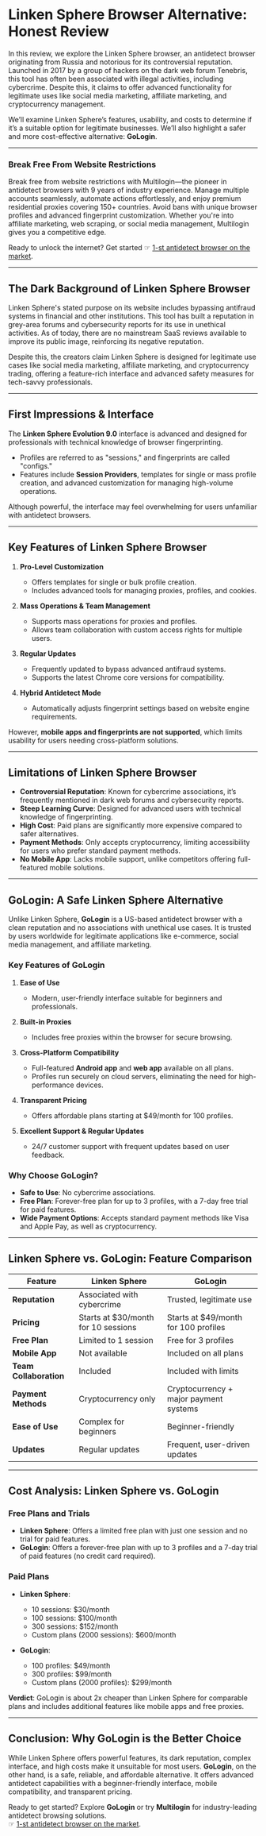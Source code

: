 # Linken Sphere Browser Alternative: Honest Review

In this review, we explore the Linken Sphere browser, an antidetect browser originating from Russia and notorious for its controversial reputation. Launched in 2017 by a group of hackers on the dark web forum Tenebris, this tool has often been associated with illegal activities, including cybercrime. Despite this, it claims to offer advanced functionality for legitimate uses like social media marketing, affiliate marketing, and cryptocurrency management.

We’ll examine Linken Sphere’s features, usability, and costs to determine if it’s a suitable option for legitimate businesses. We’ll also highlight a safer and more cost-effective alternative: **GoLogin**.

---

### Break Free From Website Restrictions

Break free from website restrictions with Multilogin—the pioneer in antidetect browsers with 9 years of industry experience. Manage multiple accounts seamlessly, automate actions effortlessly, and enjoy premium residential proxies covering 150+ countries. Avoid bans with unique browser profiles and advanced fingerprint customization. Whether you're into affiliate marketing, web scraping, or social media management, Multilogin gives you a competitive edge.

Ready to unlock the internet? Get started ☞ [1-st antidetect browser on the market](https://bit.ly/multIlogin).

---

## The Dark Background of Linken Sphere Browser

Linken Sphere's stated purpose on its website includes bypassing antifraud systems in financial and other institutions. This tool has built a reputation in grey-area forums and cybersecurity reports for its use in unethical activities. As of today, there are no mainstream SaaS reviews available to improve its public image, reinforcing its negative reputation.

Despite this, the creators claim Linken Sphere is designed for legitimate use cases like social media marketing, affiliate marketing, and cryptocurrency trading, offering a feature-rich interface and advanced safety measures for tech-savvy professionals.

---

## First Impressions & Interface

The **Linken Sphere Evolution 9.0** interface is advanced and designed for professionals with technical knowledge of browser fingerprinting. 

- Profiles are referred to as "sessions," and fingerprints are called "configs."  
- Features include **Session Providers**, templates for single or mass profile creation, and advanced customization for managing high-volume operations.

Although powerful, the interface may feel overwhelming for users unfamiliar with antidetect browsers.

---

## Key Features of Linken Sphere Browser

1. **Pro-Level Customization**  
   - Offers templates for single or bulk profile creation.  
   - Includes advanced tools for managing proxies, profiles, and cookies.

2. **Mass Operations & Team Management**  
   - Supports mass operations for proxies and profiles.  
   - Allows team collaboration with custom access rights for multiple users.  

3. **Regular Updates**  
   - Frequently updated to bypass advanced antifraud systems.  
   - Supports the latest Chrome core versions for compatibility.

4. **Hybrid Antidetect Mode**  
   - Automatically adjusts fingerprint settings based on website engine requirements.  

However, **mobile apps and fingerprints are not supported**, which limits usability for users needing cross-platform solutions.

---

## Limitations of Linken Sphere Browser

- **Controversial Reputation**: Known for cybercrime associations, it’s frequently mentioned in dark web forums and cybersecurity reports.  
- **Steep Learning Curve**: Designed for advanced users with technical knowledge of fingerprinting.  
- **High Cost**: Paid plans are significantly more expensive compared to safer alternatives.  
- **Payment Methods**: Only accepts cryptocurrency, limiting accessibility for users who prefer standard payment methods.  
- **No Mobile App**: Lacks mobile support, unlike competitors offering full-featured mobile solutions.  

---

## GoLogin: A Safe Linken Sphere Alternative

Unlike Linken Sphere, **GoLogin** is a US-based antidetect browser with a clean reputation and no associations with unethical use cases. It is trusted by users worldwide for legitimate applications like e-commerce, social media management, and affiliate marketing.

### Key Features of GoLogin

1. **Ease of Use**  
   - Modern, user-friendly interface suitable for beginners and professionals.  

2. **Built-in Proxies**  
   - Includes free proxies within the browser for secure browsing.  

3. **Cross-Platform Compatibility**  
   - Full-featured **Android app** and **web app** available on all plans.  
   - Profiles run securely on cloud servers, eliminating the need for high-performance devices.  

4. **Transparent Pricing**  
   - Offers affordable plans starting at $49/month for 100 profiles.  

5. **Excellent Support & Regular Updates**  
   - 24/7 customer support with frequent updates based on user feedback.  

### Why Choose GoLogin?

- **Safe to Use**: No cybercrime associations.  
- **Free Plan**: Forever-free plan for up to 3 profiles, with a 7-day free trial for paid features.  
- **Wide Payment Options**: Accepts standard payment methods like Visa and Apple Pay, as well as cryptocurrency.  

---

## Linken Sphere vs. GoLogin: Feature Comparison

| **Feature**              | **Linken Sphere**        | **GoLogin**               |
|--------------------------|--------------------------|---------------------------|
| **Reputation**           | Associated with cybercrime | Trusted, legitimate use   |
| **Pricing**              | Starts at $30/month for 10 sessions | Starts at $49/month for 100 profiles |
| **Free Plan**            | Limited to 1 session     | Free for 3 profiles       |
| **Mobile App**           | Not available           | Included on all plans     |
| **Team Collaboration**   | Included                | Included with limits      |
| **Payment Methods**      | Cryptocurrency only     | Cryptocurrency + major payment systems |
| **Ease of Use**          | Complex for beginners   | Beginner-friendly         |
| **Updates**              | Regular updates         | Frequent, user-driven updates |

---

## Cost Analysis: Linken Sphere vs. GoLogin

### Free Plans and Trials
- **Linken Sphere**: Offers a limited free plan with just one session and no trial for paid features.  
- **GoLogin**: Offers a forever-free plan with up to 3 profiles and a 7-day trial of paid features (no credit card required).  

### Paid Plans
- **Linken Sphere**:  
  - 10 sessions: $30/month  
  - 100 sessions: $100/month  
  - 300 sessions: $152/month  
  - Custom plans (2000 sessions): $600/month  

- **GoLogin**:  
  - 100 profiles: $49/month  
  - 300 profiles: $99/month  
  - Custom plans (2000 profiles): $299/month  

**Verdict**: GoLogin is about 2x cheaper than Linken Sphere for comparable plans and includes additional features like mobile apps and free proxies.

---

## Conclusion: Why GoLogin is the Better Choice

While Linken Sphere offers powerful features, its dark reputation, complex interface, and high costs make it unsuitable for most users. **GoLogin**, on the other hand, is a safe, reliable, and affordable alternative. It offers advanced antidetect capabilities with a beginner-friendly interface, mobile compatibility, and transparent pricing.

Ready to get started? Explore **GoLogin** or try **Multilogin** for industry-leading antidetect browsing solutions.  
☞ [1-st antidetect browser on the market](https://bit.ly/multIlogin).
